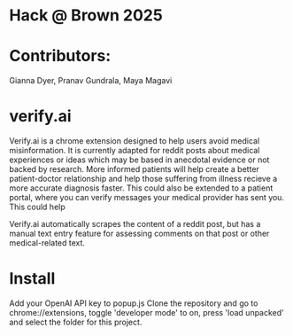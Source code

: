 # Hack @ Brown 2025

# Contributors:

Gianna Dyer,
Pranav Gundrala,
Maya Magavi

# verify.ai

Verify.ai is a chrome extension designed to help users avoid medical misinformation. It is currently adapted for reddit posts about medical experiences or ideas which may be based in anecdotal evidence or not backed by research. More informed patients will help create a better patient-doctor relationship and help those suffering from illness recieve a more accurate diagnosis faster. This could also be extended to a patient portal, where you can verify messages your medical provider has sent you. This could help 

Verify.ai automatically scrapes the content of a reddit post, but has a manual text entry feature for assessing comments on that post or other medical-related text.

# Install

Add your OpenAI API key to popup.js
Clone the repository and go to chrome://extensions, toggle 'developer mode' to on, press 'load unpacked' and select the folder for this project.
